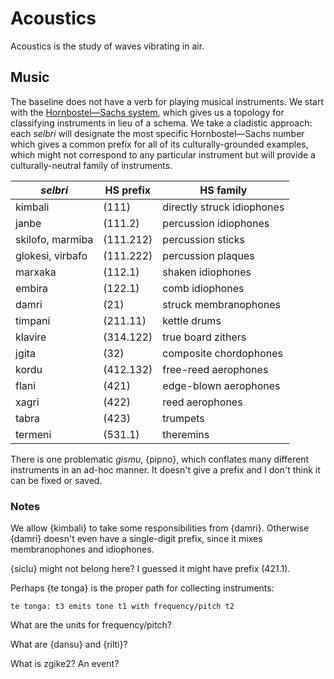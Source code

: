 # Acoustics

Acoustics is the study of waves vibrating in air.

## Music

The baseline does not have a verb for playing musical instruments. We start
with the [Hornbostel—Sachs
system](https://en.wikipedia.org/wiki/Hornbostel%E2%80%93Sachs), which gives
us a topology for classifying instruments in lieu of a schema. We take a
cladistic approach: each *selbri* will designate the most specific
Hornbostel—Sachs number which gives a common prefix for all of its
culturally-grounded examples, which might not correspond to any particular
instrument but will provide a culturally-neutral family of instruments.

*selbri* | HS prefix | HS family
---|---|---
kimbali | (111) | directly struck idiophones
janbe | (111.2) | percussion idiophones
skilofo, marmiba | (111.212) | percussion sticks
glokesi, virbafo | (111.222) | percussion plaques
marxaka | (112.1) | shaken idiophones
embira | (122.1) | comb idiophones
damri | (21) | struck membranophones
timpani | (211.11) | kettle drums
klavire | (314.122) | true board zithers
jgita | (32) | composite chordophones
kordu | (412.132) | free-reed aerophones
flani | (421) | edge-blown aerophones
xagri | (422) | reed aerophones
tabra | (423) | trumpets
termeni | (531.1) | theremins

There is one problematic *gismu*, {pipno}, which conflates many different
instruments in an ad-hoc manner. It doesn't give a prefix and I don't think it
can be fixed or saved.

### Notes

We allow {kimbali} to take some responsibilities from {damri}. Otherwise
{damri} doesn't even have a single-digit prefix, since it mixes membranophones
and idiophones.

{siclu} might not belong here? I guessed it might have prefix (421.1).

Perhaps {te tonga} is the proper path for collecting instruments:

    te tonga: t3 emits tone t1 with frequency/pitch t2

What are the units for frequency/pitch?

What are {dansu} and {rilti}?

What is zgike2? An event?
